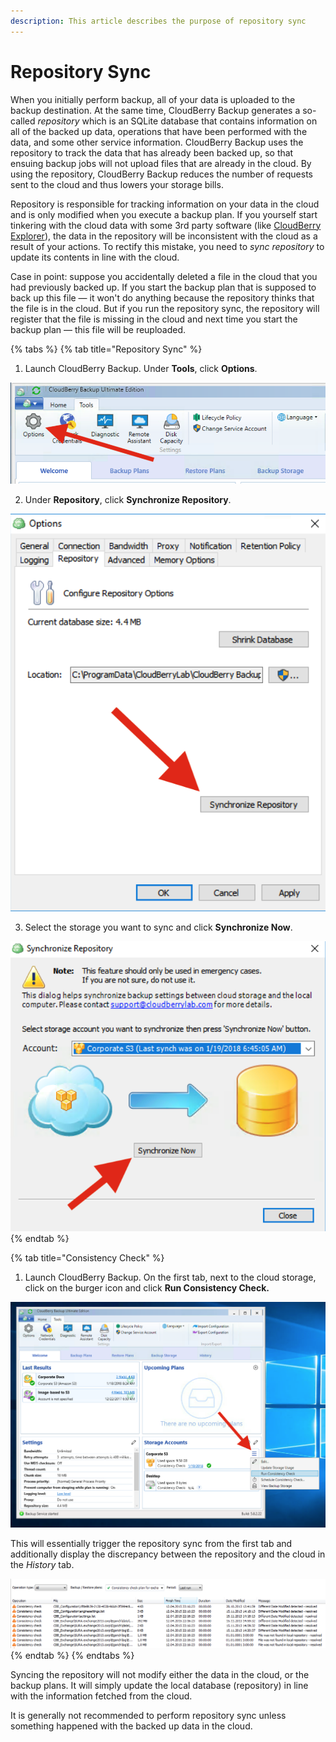 ```yaml
---
description: This article describes the purpose of repository sync
---
```


# Repository Sync

When you initially perform backup, all of your data is uploaded to the backup destination. At the same time, CloudBerry Backup generates a so-called _repository_ which is an SQLite database that contains information on all of the backed up data, operations that have been performed with the data, and some other service information. CloudBerry Backup uses the repository to track the data that has already been backed up, so that ensuing backup jobs will not upload files that are already in the cloud. By using the repository, CloudBerry Backup reduces the number of requests sent to the cloud and thus lowers your storage bills.

Repository is responsible for tracking information on your data in the cloud and is only modified when you execute a backup plan. If you yourself start tinkering with the cloud data with some 3rd party software \(like [CloudBerry Explorer](https://www.cloudberrylab.com/explorer/amazon-s3.aspx)\), the data in the repository will be inconsistent with the cloud as a result of your actions. To rectify this mistake, you need to _sync repository_ to update its contents in line with the cloud.  

Case in point: suppose you accidentally deleted a file in the cloud that you had previously backed up. If you start the backup plan that is supposed to back up this file — it won't do anything because the repository thinks that the file is in the cloud. But if you run the repository sync, the repository will register that the file is missing in the cloud and next time you start the backup plan — this file will be reuploaded. 



{% tabs %}
{% tab title="Repository Sync" %}
1. Launch CloudBerry Backup. Under **Tools**, click **Options**.

![](../../.gitbook/assets/screen-shot-2018-01-19-at-20.08.41.png)

   2. Under **Repository**, click **Synchronize  Repository**.

![](../../.gitbook/assets/screen-shot-2018-01-19-at-19.31.07.png)

   3. Select the storage you want to sync and click **Synchronize Now**.

![](../../.gitbook/assets/screen-shot-2018-01-19-at-19.32.09.png)
{% endtab %}

{% tab title="Consistency Check" %}
1. Launch CloudBerry Backup. On the first tab, next to the cloud storage, click on the burger icon and click **Run Consistency Check.**  

![](../../.gitbook/assets/screen-shot-2018-01-19-at-19.36.52.png)

This will essentially trigger the repository sync from the first tab and additionally display the discrepancy between the repository and the cloud in the _History_ tab.

![](../../.gitbook/assets/image%20%2834%29.png)
{% endtab %}
{% endtabs %}

Syncing the repository will not modify either the data in the cloud, or the backup plans. It will simply update the local database \(repository\) in line with the information fetched from the cloud.  

It is generally not  recommended to perform repository sync unless something happened with the backed up data in the cloud.  

